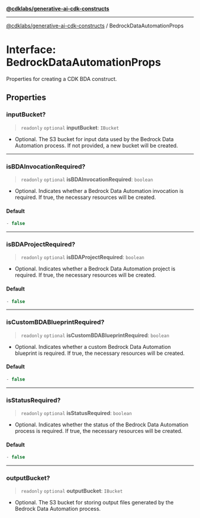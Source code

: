 [**@cdklabs/generative-ai-cdk-constructs**](../README.md)

***

[@cdklabs/generative-ai-cdk-constructs](../README.md) / BedrockDataAutomationProps

# Interface: BedrockDataAutomationProps

Properties for creating a CDK BDA construct.

## Properties

### inputBucket?

> `readonly` `optional` **inputBucket**: `IBucket`

- Optional. The S3 bucket
for input data used by the Bedrock Data Automation process.
If not provided, a new bucket will be created.

***

### isBDAInvocationRequired?

> `readonly` `optional` **isBDAInvocationRequired**: `boolean`

- Optional. Indicates whether a Bedrock Data
Automation invocation is required. If true, the necessary resources will be created.

#### Default

```ts
- false
```

***

### isBDAProjectRequired?

> `readonly` `optional` **isBDAProjectRequired**: `boolean`

- Optional. Indicates whether a Bedrock Data
Automation project is required. If true, the necessary resources will be created.

#### Default

```ts
- false
```

***

### isCustomBDABlueprintRequired?

> `readonly` `optional` **isCustomBDABlueprintRequired**: `boolean`

- Optional. Indicates whether a custom
Bedrock Data Automation blueprint is required. If true, the necessary resources will be created.

#### Default

```ts
- false
```

***

### isStatusRequired?

> `readonly` `optional` **isStatusRequired**: `boolean`

- Optional. Indicates whether the status of the
Bedrock Data Automation process is required. If true, the necessary resources will be created.

#### Default

```ts
- false
```

***

### outputBucket?

> `readonly` `optional` **outputBucket**: `IBucket`

- Optional. The S3 bucket for storing
output files generated by the Bedrock Data Automation process.
